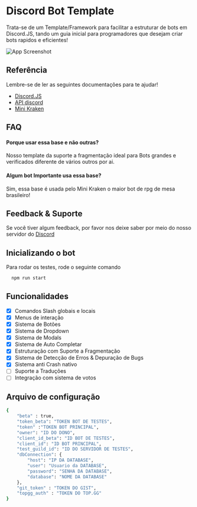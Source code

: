 
# Discord Bot Template

Trata-se de um Template/Framework para facilitar a estruturar de bots em Discord.JS, tando um guia inicial para programadores que desejam criar bots rapidos e eficientes!

![App Screenshot](https://raw.githubusercontent.com/Mini-Kraken/Bot-Template/main/banner.png)


## Referência
Lembre-se de ler as seguintes documentações para te ajudar!
 - [Discord.JS](https://discord.js.org)
 - [API discord](https://discord.com/developers/docs/intro)
 - [Mini Kraken](https://minikrakne.tk)


## FAQ

#### Porque usar essa base e não outras?

Nosso template da suporte a fragmentação ideal para Bots grandes e verificados diferente de vários outros por ai.

#### Algum bot Importante usa essa base?

Sim, essa base é usada pelo Mini Kraken o maior bot de rpg de mesa brasileiro!


## Feedback & Suporte

Se você tiver algum feedback, por favor nos deixe saber por meio do nosso servidor do [Discord](https://discord.com/invite/Nm3CypkQaq)


## Inicializando o bot

Para rodar os testes, rode o seguinte comando

```bash
  npm run start
```


## Funcionalidades

- [X]  Comandos Slash globais e locais
- [X]  Menus de interação
- [X]  Sistema de Botões
- [X]  Sistema de Dropdown
- [X]  Sistema de Modals
- [X]  Sistema de Auto Completar
- [X]  Estruturação com Suporte a Fragmentação
- [X]  Sistema de Detecção de Erros & Depuração de Bugs
- [X]  Sistema anti Crash nativo
- [ ]  Suporte a Traduções
- [ ]  Integração com sistema de votos

## Arquivo de configuração

```bash
{	
	"beta" : true,
	"token_beta": "TOKEN BOT DE TESTES",
	"token" :"TOKEN BOT PRINCIPAL",
	"owner": "ID DO DONO",
	"client_id_beta": "ID BOT DE TESTES",
	"client_id": "ID BOT PRINCIPAL",
	"test_guild_id": "ID DO SERVIDOR DE TESTES",
	"dbConnection": {
		"host": "IP DA DATABASE", 
		"user": "Usuario da DATABASE",
		"password": "SENHA DA DATABASE",
		"database": "NOME DA DATABASE"
	},
	"git_token" : "TOKEN DO GIST",
	"topgg_auth" : "TOKEN DO TOP.GG"
}
```
